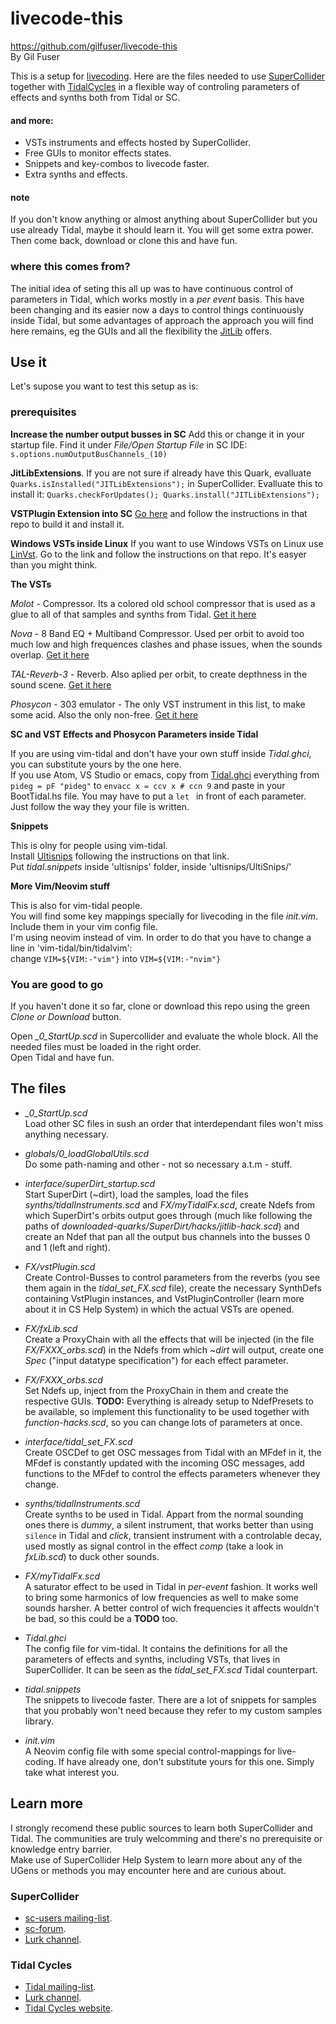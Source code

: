 # livecode-this
https://github.com/gilfuser/livecode-this  
By Gil Fuser

This is a setup for [livecoding](https://toplap.org/about/).
Here are the files needed to use [SuperCollider](https://supercollider.github.io/) together with [TidalCycles](https://tidalcycles.org) in a flexible way of controling parameters of effects and synths both from Tidal or SC.
#### and more:
  * VSTs instruments and effects hosted by SuperCollider.
  * Free GUIs to monitor effects states.
  * Snippets and key-combos to livecode faster.
  * Extra synths and effects.
  
#### note

If you don't know anything or almost anything about SuperCollider but you use already Tidal, maybe it should learn it. You will get some extra power. Then come back, download or clone this and have fun.
  
 ### where this comes from?
 
The initial idea of seting this all up was to have continuous control of parameters in Tidal, which works mostly in a *per event* basis. This have been changing and its easier now a days to control things continuously inside Tidal, but some advantages of approach the approach you will find here remains, eg the GUIs and all the flexibility the [JitLib](http://doc.sccode.org/Overviews/JITLib.html) offers.

## Use it

Let's supose you want to test this setup as is:

### prerequisites

  **Increase the number output busses in SC**
  Add this or change it in your startup file. Find it under *File/Open Startup File* in SC IDE: `s.options.numOutputBusChannels_(10)`

  **JitLibExtensions**.
  If you are not sure if already have this Quark, evalluate `Quarks.isInstalled("JITLibExtensions");` in SuperCollider.
  Evalluate this to install it: `Quarks.checkForUpdates(); Quarks.install("JITLibExtensions");`

  **VSTPlugin Extension into SC**
  [Go here](https://git.iem.at/pd/vstplugin/tree/develop) and follow the instructions in that repo to build it and install it.

  **Windows VSTs inside Linux**
  If you want to use Windows VSTs on Linux use [LinVst](https://github.com/osxmidi/LinVst). Go to the link and follow the instructions on that repo. It's easyer than you might think.
  
  **The VSTs**
  
  *Molot* - Compressor. Its a colored old school compressor that is used as a glue to all of that samples and synths from Tidal.
  [Get it here](https://vladgsound.wordpress.com/downloads/)

  *Nova* - 8 Band EQ + Multiband Compressor. Used per orbit to avoid too much low and high frequences clashes and phase issues, when the sounds overlap.
  [Get it here](https://www.tokyodawn.net/tdr-nova/)

  *TAL-Reverb-3* - Reverb. Also aplied per orbit, to create depthness in the sound scene.
  [Get it here](https://tal-software.com/products/tal-reverb)

  *Phosycon* - 303 emulator - The only VST instrument in this list, to make some acid. Also the only non-free.
  [Get it here](https://d16.pl/phoscyon)
  
  **SC and VST Effects and Phosycon Parameters inside Tidal**
  
  If you are using vim-tidal and don't have your own stuff inside *Tidal.ghci*, you can substitute yours by the one here.  
  If you use Atom, VS Studio or emacs, copy from [Tidal.ghci](https://github.com/gilfuser/livecode-this/blob/master/Tidal.ghci) everything from `pideg = pF "pideg"` to `envacc x = ccv x # ccn 9` and paste in your BootTidal.hs file. You may have to put a `let ` in front of each parameter. Just follow the way they your file is written.

  **Snippets**
  
  This is olny for people using vim-tidal.  
  Install [Ultisnips](https://github.com/SirVer/ultisnips) following the instructions on that link.  
  Put *tidal.snippets* inside 'ultisnips' folder, inside 'ultisnips/UltiSnips/'
  
  **More Vim/Neovim stuff**
  
  This is also for vim-tidal people.  
  You will find some key mappings specially for livecoding in the file *init.vim*. Include them in your vim config file.  
  I'm using neovim instead of vim. In order to do that you have to change a line in 'vim-tidal/bin/tidalvim':   
  change `VIM=${VIM:-"vim"}` into `VIM=${VIM:-"nvim"}`
  
### You are good to go

If you haven't done it so far, clone or download this repo using the green *Clone or Download* button.

Open *_0_StartUp.scd* in Supercollider and evaluate the whole block. All the needed files must be loaded in the right order.  
Open Tidal and have fun.



## The files

  * *_0_StartUp.scd*  
  Load other SC files in sush an order that interdependant files won't miss anything necessary.
  
  * *globals/0_loadGlobalUtils.scd*  
  Do some path-naming and other - not so necessary a.t.m - stuff.
  
  * *interface/superDirt_startup.scd*  
  Start SuperDirt (~dirt), load the samples, load the files *synths/tidalInstruments.scd* and *FX/myTidalFx.scd*, create Ndefs from which SuperDirt's orbits output goes through (much like following the paths of *downloaded-quarks/SuperDirt/hacks/jitlib-hack.scd*) and create an Ndef that pan all the output bus channels into the busses 0 and 1 (left and right).
  
  * *FX/vstPlugin.scd*  
  Create Control-Busses to control parameters from the reverbs (you see them again in the *tidal_set_FX.scd* file), create the necessary SynthDefs containing VstPlugin instances, and VstPluginController (learn more about it in CS Help System) in which the actual VSTs are opened.
  
  * *FX/fxLib.scd*  
  Create a ProxyChain with all the effects that will be injected (in the file *FX/FXXX_orbs.scd*) in the Ndefs from which *~dirt* will output, create one *Spec* ("input datatype specification") for each effect parameter.
  
  * *FX/FXXX_orbs.scd*  
  Set Ndefs up, inject from the ProxyChain in them and create the respective GUIs.
  **TODO:** Everything is already setup to NdefPresets to be available, so implement this functionality to be used together with *function-hacks.scd*, so you can change lots of parameters at once.
  
  * *interface/tidal_set_FX.scd*  
  Create OSCDef to get OSC messages from Tidal with an MFdef in it, the MFdef is constantly updated with the incoming OSC messages, add functions to the MFdef to control the effects parameters whenever they change.
  
  * *synths/tidalInstruments.scd*  
  Create synths to be used in Tidal. Appart from the normal sounding ones there is *dummy*, a silent instrument, that works better than using `silence` in Tidal and *click*, transient instrument with a controlable decay, used mostly as signal control in the effect *comp* (take a look in *fxLib.scd*) to duck other sounds.
  
  * *FX/myTidalFx.scd*  
  A saturator effect to be used in Tidal in *per-event* fashion. It works well to bring some harmonics of low frequencies as well to make some sounds harsher. A better control of wich frequencies it affects wouldn't be bad, so this could be a **TODO** too.
  
  * *Tidal.ghci*  
  The config file for vim-tidal. It contains the definitions for all the parameters of effects and synths, including VSTs, that lives in SuperCollider. It can be seen as the *tidal_set_FX.scd* Tidal counterpart.
  
  * *tidal.snippets*  
  The snippets to livecode faster. There are a lot of snippets for samples that you probably won't need because they refer to my custom samples library.
  
  * *init.vim*  
  A Neovim config file with some special control-mappings for live-coding. If have already one, don't substitute yours for this one. Simply take what interest you.

## Learn more

I strongly recomend these public sources to learn both SuperCollider and Tidal. The communities are truly welcomming and there's no prerequisite or knowledge entry barrier.  
Make use of SuperCollider Help System to learn more about any of the UGens or methods you may encounter here and are curious about.

### SuperCollider
  * [sc-users mailing-list](http://www.birmingham.ac.uk/facilities/ea-studios/research/supercollider/mailinglist.aspx).
  * [sc-forum](https://scsynth.org).
  * [Lurk channel](https://talk.lurk.org/channel/supercollider).
  
### Tidal Cycles
  * [Tidal mailing-list](tidal@we.lurk.org).
  * [Lurk channel](https://talk.lurk.org/channel/tidal).
  * [Tidal Cycles website](https://tidalcycles.org/index.php/Userbase).
